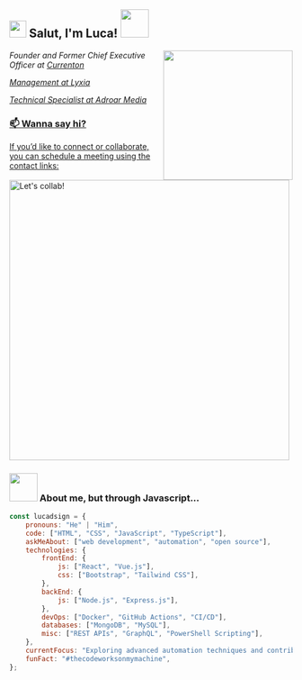 <h2><img src="https://emojis.slackmojis.com/emojis/images/1531849430/4246/blob-sunglasses.gif?1531849430" width="30"/> Salut, I'm Luca! <img src="https://media.giphy.com/media/12oufCB0MyZ1Go/giphy.gif" width="50"></h2>
<img align='right' src="https://github.com/lucadsign/lucadsign/blob/main/assets/giphy.gif" width="230">
<p><em>Founder and Former Chief Executive Officer at <a href="https://currenton.vercel.app/">Currenton
</em></p>
<p><em>Management at <a href="https://lyxia.net/">Lyxia
</em></p>
<p><em>Technical Specialist at <a href="https://adroarmedia.com/">Adroar Media
</em></p>


### 📫 Wanna say hi?

If you’d like to connect or collaborate, you can schedule a meeting using the contact links:

<a href="https://lucadsign.vercel.app" target="_blank"><img width="498" alt="Let's collab!" src=""></a>

### <img src="https://media.giphy.com/media/VgCDAzcKvsR6OM0uWg/giphy.gif" width="50"> About me, but through Javascript...  

```javascript
const lucadsign = {
    pronouns: "He" | "Him",
    code: ["HTML", "CSS", "JavaScript", "TypeScript"],
    askMeAbout: ["web development", "automation", "open source"],
    technologies: {
        frontEnd: {
            js: ["React", "Vue.js"],
            css: ["Bootstrap", "Tailwind CSS"],
        },
        backEnd: {
            js: ["Node.js", "Express.js"],
        },
        devOps: ["Docker", "GitHub Actions", "CI/CD"],
        databases: ["MongoDB", "MySQL"],
        misc: ["REST APIs", "GraphQL", "PowerShell Scripting"],
    },
    currentFocus: "Exploring advanced automation techniques and contributing to open-source projects.",
    funFact: "#thecodeworksonmymachine",
};
```
